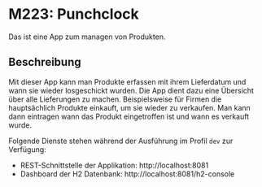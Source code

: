 # M223: Punchclock
Das ist eine App zum managen von Produkten.

## Beschreibung
Mit dieser App kann man Produkte erfassen mit ihrem Lieferdatum und wann sie wieder losgeschickt wurden. Die App dient dazu eine Übersicht über alle Lieferungen zu machen.
Beispielsweise für Firmen die hauptsächlich Produkte einkauft, um sie wieder zu verkaufen. Man kann dann eintragen wann das Produkt eingetroffen ist und wann es verkauft wurde.

Folgende Dienste stehen während der Ausführung im Profil `dev` zur Verfügung:
- REST-Schnittstelle der Applikation: http://localhost:8081
- Dashboard der H2 Datenbank: http://localhost:8081/h2-console
